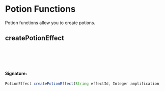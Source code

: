 # Potion Functions
 Potion functions allow you to create potions.

## createPotionEffect

<h4 style="padding-top: 4.6rem"> Signature: </h4>

```js
PotionEffect createPotionEffect(String effectId, Integer amplification, Integer durationTicks, Boolean isAmbient, Boolean hasParticles)
```

